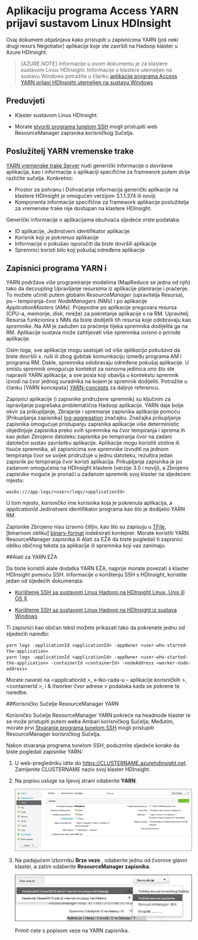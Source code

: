 <properties
    pageTitle="Aplikaciju programa Access Hadoop YARN prijavi Linux temelje HDInsight | Microsoft Azure"
    description="Saznajte kako pristupiti YARN zapisnika aplikacije na sustavom Linux HDInsight (Hadoop) klaster pomoću naredbenog retka i web-pregledniku."
    services="hdinsight"
    documentationCenter=""
    tags="azure-portal"
    authors="Blackmist" 
    manager="jhubbard"
    editor="cgronlun"/>

<tags
    ms.service="hdinsight"
    ms.workload="big-data"
    ms.tgt_pltfrm="na"
    ms.devlang="na"
    ms.topic="article"
    ms.date="10/21/2016"
    ms.author="larryfr"/>

# <a name="access-yarn-application-logs-on-linux-based-hdinsight"></a>Aplikaciju programa Access YARN prijavi sustavom Linux HDInsight 

Ovaj dokument objašnjava kako pristupiti u zapisnicima YARN (još neki drugi resurs Negotiator) aplikacije koje ste završili na Hadoop klaster u Azure HDInsight.

> [AZURE.NOTE] Informacije u ovom dokumentu je za klastere sustavom Linux HDInsight. Informacije o klastere utemeljen na sustavu Windows potražite u članku [aplikacije programa Access YARN prijavi HDInsight utemeljen na sustavu Windows](hdinsight-hadoop-access-yarn-app-logs.md)

## <a name="prerequisites"></a>Preduvjeti

* Klaster sustavom Linux HDInsight.

* Morate [stvoriti programa tunelom SSH](hdinsight-linux-ambari-ssh-tunnel.md) mogli pristupiti web ResourceManager zapisnika korisničkog Sučelja.

## <a name="YARNTimelineServer"></a>Poslužitelj YARN vremenske trake

[YARN vremenske trake Server](http://hadoop.apache.org/docs/r2.4.0/hadoop-yarn/hadoop-yarn-site/TimelineServer.html) nudi generički informacije o dovršene aplikacija, kao i informacije o aplikaciji specifične za framework putem dvije različite sučelja. Konkretno:

* Prostor za pohranu i Dohvaćanje informacija generički aplikacije na klastere HDInsight je omogućen verzijom 3.1.1.374 ili noviji.
* Komponenta informacije specifične za framework aplikacije poslužitelja za vremenske trake nije dostupan na klastere HDInsight.

Generički informacije o aplikacijama obuhvaća sljedeće vrste podataka:

* ID aplikacije, Jedinstveni identifikator aplikacije
* Korisnik koji je pokrenuo aplikacije
* Informacije o pokušao isporučiti da biste dovršili aplikacije
* Spremnici koristi bilo koji pokušaj određene aplikacije

## <a name="YARNAppsAndLogs"></a>Zapisnici programa YARN i

YARN podržava više programiranje modelima (MapReduce se jedna od njih) tako da decoupling Upravljanje resursima iz aplikacije planiranje i praćenje. To možete učiniti putem globalni *ResourceManager* (upravitelja Resursa), po – tempiranja-čvor *NodeManagers* (NMs) i po aplikacije *ApplicationMasters* (AMs). Prijepodne po aplikacije pregovara resursa (CPU-a, memorije, disk, mreže) za pokretanje aplikacije s na RM. Upravitelj Resursa funkcionira s NMs da biste dodijelili tih resursa koje odobravaju kao *spremnike*. Na AM je zadužen za praćenje tijeka spremnika dodijelila ga na RM. Aplikacije sustava može zahtijevati više spremnika ovisno o prirode aplikacije.

Osim toga, sve aplikacije mogu sastojati od više *aplikacija pokušava* da biste dovršili x. ruši ili zbog gubitak komunikaciju između programa AM i programa RM. Dakle, spremnika odobravaju određene pokušaj aplikacije. U smislu spremnik omogućuje kontekst za osnovna jedinica ono što ste napravili YARN aplikacija, a sve posla koji obavlja u kontekstu spremnik izvodi na čvor jednog suradnika na kojem je spremnik dodijeliti. Potražite u članku [YARN koncepata] [ YARN-concepts] za daljnje referencu.

Zapisnici aplikacije (i zapisnike pridružene spremnik) su ključnim za ispravljanje pogrešaka problematična Hadoop aplikacije. YARN daje bolje okvir za prikupljanje, Zbrajanje i spremanje zapisnika aplikacije pomoću [Prikupljanja zapisnika] [ log-aggregation] značajku. Značajka prikupljanja zapisnika omogućuje pristupanju zapisnika aplikacije više deterministic objedinjuje zapisnika preko svih spremnika na čvor tempiranja i sprema ih kao jedan Zbrojeno datoteku zapisnika po tempiranja čvor na zadani datotečni sustav završetku aplikacije. Aplikacije mogu koristiti stotine ili tisuće spremnika, ali zapisnicima sve spremnike izvoditi na jednom tempiranja čvor se uvijek pridružuje u jednu datoteku, rezultira jedan zapisnik po tempiranja čvor koristi aplikacija. Prikupljanja zapisnika je po zadanom omogućena na HDInsight klastere (verzije 3.0 i noviji), a Zbrojeno zapisnike moguće je pronaći u zadanom spremnik svoj klaster na sljedećem mjestu:

    wasbs:///app-logs/<user>/logs/<applicationId>

U tom mjesto, *korisničko* ime korisnika koja je pokrenula aplikacija, a *applicationId* Jedinstveni identifikator programa kao što je dodijelio YARN RM.

Zapisnike Zbrojeno nisu izravno čitljiv, kao što su zapisuju u [TFile][T-file], [binarnom obliku] [ binary-format] indeksirati kontejner. Morate koristiti YARN ResourceManager zapisnika ili Alati za EŽA da biste pogledali ti zapisnici obliku običnog teksta za aplikacije ili spremnika koji vas zanimaju. 

##<a name="yarn-cli-tools"></a>Alati za YARN EŽA

Da biste koristili alate dodatka YARN EŽA, najprije morate povezati s klaster HDInsight pomoću SSH. Informacije o korištenju SSH s HDInsight, koristite jedan od sljedećih dokumenata:

- [Korištenje SSH sa sustavom Linux Hadoop na HDInsight Linux, Unix ili OS X](hdinsight-hadoop-linux-use-ssh-unix.md)

- [Korištenje SSH sa sustavom Linux Hadoop na HDInsight iz sustava Windows](hdinsight-hadoop-linux-use-ssh-windows.md)
    
Ti zapisnici kao običan tekst možete prikazati tako da pokrenete jednu od sljedećih naredbi:

    yarn logs -applicationId <applicationId> -appOwner <user-who-started-the-application>
    yarn logs -applicationId <applicationId> -appOwner <user-who-started-the-application> -containerId <containerId> -nodeAddress <worker-node-address>
    
Morate navesti na &lt;applicationId >, &lt;-tko-rada-u – aplikacije korisničkih >, &lt;containerId >, i & ltworker čvor adrese > podataka kada se pokrene te naredbe.

##<a name="yarn-resourcemanager-ui"></a>Korisničko Sučelje ResourceManager YARN

Korisničko Sučelje ResourceManager YARN pokreće na headnode klaster te se može pristupiti putem weba Ambari korisničkog Sučelja; Međutim, morate prvi [Stvaranje programa tunelom SSH](hdinsight-linux-ambari-ssh-tunnel.md) mogli pristupiti ResourceManager korisničkog Sučelja.

Nakon stvaranja programa tunelom SSH, poduzmite sljedeće korake da biste pogledali zapisnike YARN:

1. U web-pregledniku idite do https://CLUSTERNAME.azurehdinsight.net. Zamijenite CLUSTERNAME naziv svoj klaster HDInsight.

2. Na popisu usluge na lijevoj strani odaberite __YARN__.

    ![Servis yarn odabrana](./media/hdinsight-hadoop-access-yarn-app-logs-linux/yarnservice.png)

3. Na padajućem izborniku __Brze veze__ , odaberite jednu od čvorove glavni klaster, a zatim odaberite __ResourceManager zapisnika__.

    ![Brzi linnks yarn](./media/hdinsight-hadoop-access-yarn-app-logs-linux/yarnquicklinks.png)
    
    Primit ćete s popisom veze na YARN zapisnika.

[YARN-timeline-server]:http://hadoop.apache.org/docs/r2.4.0/hadoop-yarn/hadoop-yarn-site/TimelineServer.html
[log-aggregation]:http://hortonworks.com/blog/simplifying-user-logs-management-and-access-in-yarn/
[T-file]:https://issues.apache.org/jira/secure/attachment/12396286/TFile%20Specification%2020081217.pdf
[binary-format]:https://issues.apache.org/jira/browse/HADOOP-3315
[YARN-concepts]:http://hortonworks.com/blog/apache-hadoop-yarn-concepts-and-applications/
